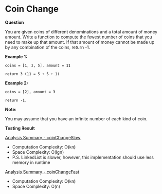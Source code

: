 # Coin Change

<strong>Question</strong>

You are given coins of different denominations and a total amount of money amount. Write a function to compute the fewest number of coins that you need to make up that amount. If that amount of money cannot be made up by any combination of the coins, return -1.

<strong>Example 1:</strong>

`coins = [1, 2, 5], amount = 11`

`return 3 (11 = 5 + 5 + 1)`

<strong>Example 2:</strong>

`coins = [2], amount = 3`

`return -1.`

<strong>Note:</strong>

You may assume that you have an infinite number of each kind of coin.

<strong>Testing Result</strong>

[Analysis Summary - coinChangeSlow](https://github.com/RaysonYeungHK/problem_solving/tree/master/LeetCode/src/com/codepicker/exercise/coinchange/test_results_slow.jpg)

- Computation Complexity: O(kn)
- Space Complexity: O(lgn)
- P.S. LinkedList is slower, however, this implementation should use less memory in runtime  

[Analysis Summary - coinChangeFast](https://github.com/RaysonYeungHK/problem_solving/tree/master/LeetCode/src/com/codepicker/exercise/coinchange/test_results_fast.jpg)

- Computation Complexity: O(kn)
- Space Complexity: O(n)
